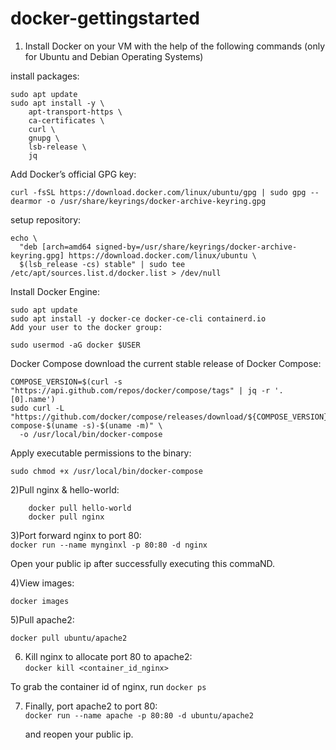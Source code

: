 # docker-gettingstarted

1) Install Docker on your VM with the help of the following commands (only for Ubuntu and Debian Operating Systems)

  install packages:

    sudo apt update
    sudo apt install -y \
        apt-transport-https \
        ca-certificates \
        curl \
        gnupg \
        lsb-release \
        jq
        
  Add Docker’s official GPG key:
    
    curl -fsSL https://download.docker.com/linux/ubuntu/gpg | sudo gpg --dearmor -o /usr/share/keyrings/docker-archive-keyring.gpg
setup repository:

    echo \
      "deb [arch=amd64 signed-by=/usr/share/keyrings/docker-archive-keyring.gpg] https://download.docker.com/linux/ubuntu \
      $(lsb_release -cs) stable" | sudo tee /etc/apt/sources.list.d/docker.list > /dev/null
      
Install Docker Engine:

    sudo apt update
    sudo apt install -y docker-ce docker-ce-cli containerd.io
    Add your user to the docker group:

    sudo usermod -aG docker $USER
    
Docker Compose
download the current stable release of Docker Compose:

    COMPOSE_VERSION=$(curl -s "https://api.github.com/repos/docker/compose/tags" | jq -r '.[0].name')
    sudo curl -L "https://github.com/docker/compose/releases/download/${COMPOSE_VERSION}/docker-compose-$(uname -s)-$(uname -m)" \
      -o /usr/local/bin/docker-compose
Apply executable permissions to the binary:

    sudo chmod +x /usr/local/bin/docker-compose

2)Pull nginx & hello-world:  
  
        docker pull hello-world
        docker pull nginx

3)Port forward nginx to port 80: <br>
    `docker run --name mynginxl -p 80:80 -d nginx`

Open your public ip after successfully executing this commaND.

4)View images: <br>

  `docker images`

5)Pull apache2: <br>

   `docker pull ubuntu/apache2`

6) Kill nginx to allocate port 80 to apache2: <br>
   `docker kill <container_id_nginx>`

  To grab the container id of nginx, run `docker ps`

7) Finally, port apache2 to port 80: <br>
   `docker run --name apache -p 80:80 -d ubuntu/apache2`

   and reopen your public ip.
